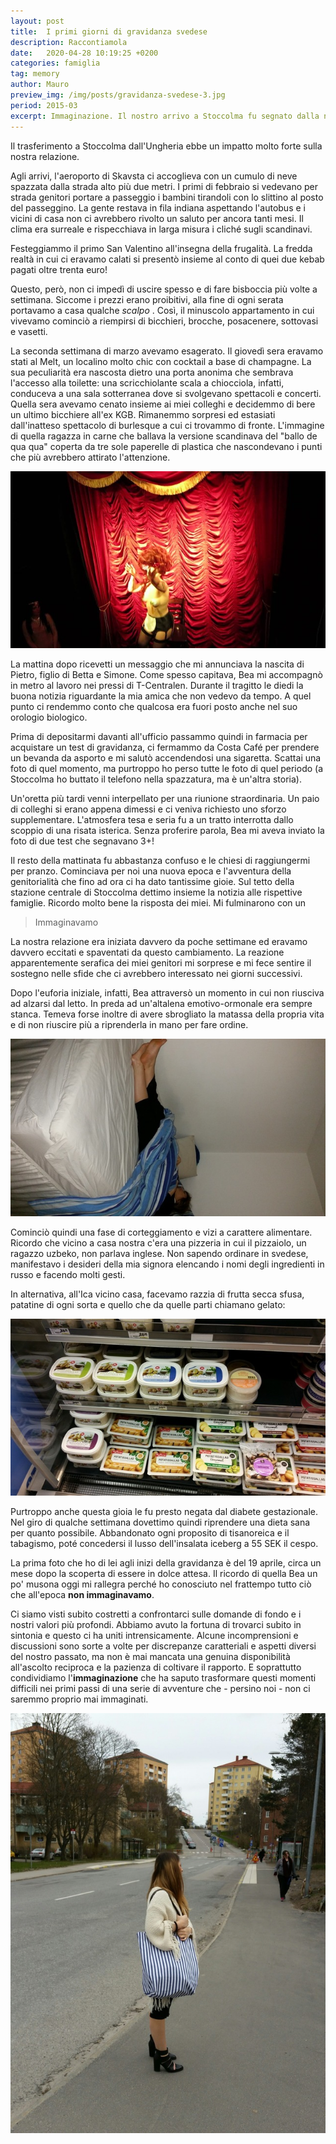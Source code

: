 ```yaml
---
layout: post
title:  I primi giorni di gravidanza svedese
description: Raccontiamola
date:   2020-04-28 10:19:25 +0200
categories: famiglia
tag: memory
author: Mauro
preview_img: /img/posts/gravidanza-svedese-3.jpg
period: 2015-03
excerpt: Immaginazione. Il nostro arrivo a Stoccolma fu segnato dalla notizia dell'arrivo di Giacomo. Un breve spaccato della primavera 2015.
---
```


Il trasferimento a Stoccolma dall'Ungheria ebbe un impatto molto forte sulla nostra relazione.

Agli arrivi, l'aeroporto di Skavsta ci accoglieva con un cumulo di neve spazzata dalla strada alto più due metri.
I primi di febbraio si vedevano per strada genitori portare a passeggio i bambini tirandoli con lo slittino al posto del passeggino. La gente restava in fila indiana aspettando l'autobus e i vicini di casa non ci avrebbero rivolto un saluto per ancora tanti mesi. Il clima era surreale e rispecchiava in larga misura i cliché sugli scandinavi.

Festeggiammo il primo San Valentino all'insegna della frugalità. La fredda realtà in cui ci eravamo calati si presentò insieme al conto di quei due kebab pagati oltre trenta euro!

Questo, però, non ci impedì di uscire spesso e di fare bisboccia più volte a settimana. Siccome i prezzi erano proibitivi, alla fine di ogni serata portavamo a casa qualche _scalpo_ . Così, il minuscolo appartamento in cui vivevamo cominciò a riempirsi di bicchieri, brocche, posacenere, sottovasi e vasetti.

La seconda settimana di marzo avevamo esagerato. Il giovedì sera eravamo stati al Melt, un localino molto chic con cocktail a base di champagne. La sua peculiarità era nascosta dietro una porta anonima che sembrava l'accesso alla toilette: una scricchiolante scala a chiocciola, infatti, conduceva a una sala sotterranea dove si svolgevano spettacoli e concerti. Quella sera avevamo cenato insieme ai miei colleghi e decidemmo di bere un ultimo bicchiere all'ex KGB. Rimanemmo sorpresi ed estasiati dall'inatteso spettacolo di burlesque a cui ci trovammo di fronte. L'immagine di quella ragazza in carne che ballava la versione scandinava del "ballo de qua qua" coperta da tre sole paperelle di plastica che nascondevano i punti che più avrebbero attirato l'attenzione.

![melt](/img/posts/gravidanza-svedese-0.jpg)

La mattina dopo ricevetti un messaggio che mi annunciava la nascita di Pietro, figlio di Betta e Simone. Come spesso capitava, Bea mi accompagnò in metro al lavoro nei pressi di T-Centralen. Durante il tragitto le diedi la buona notizia riguardante la mia amica che non vedevo da tempo. A quel punto ci rendemmo conto che qualcosa era fuori posto anche nel suo orologio biologico. 

Prima di depositarmi davanti all'ufficio passammo quindi in farmacia per acquistare un test di gravidanza, ci fermammo da Costa Café per prendere un bevanda da asporto e mi salutò accendendosi una sigaretta. Scattai una foto di quel momento, ma purtroppo ho perso tutte le foto di quel periodo (a Stoccolma ho buttato il telefono nella spazzatura, ma è un'altra storia).

Un'oretta più tardi venni interpellato per una riunione straordinaria. Un paio di colleghi si erano appena dimessi e ci veniva richiesto uno sforzo supplementare. L'atmosfera tesa e seria fu a un tratto interrotta dallo scoppio di una risata isterica. Senza proferire parola, Bea mi aveva inviato la foto di due test che segnavano 3+!

Il resto della mattinata fu abbastanza confuso e le chiesi di raggiungermi per pranzo. Cominciava per noi una nuova epoca e l'avventura della genitorialità che fino ad ora ci ha dato tantissime gioie. Sul tetto della stazione centrale di Stoccolma dettimo insieme la notizia alle rispettive famiglie. Ricordo molto bene la risposta dei miei. Mi fulminarono con un

> Immaginavamo

La nostra relazione era iniziata davvero da poche settimane ed eravamo davvero eccitati e spaventati da questo cambiamento. La reazione apparentemente serafica dei miei genitori mi sorprese e mi fece sentire il sostegno nelle sfide che ci avrebbero interessato nei giorni successivi.

Dopo l'euforia iniziale, infatti, Bea attraversò un momento in cui non riusciva ad alzarsi dal letto. In preda ad un'altalena emotivo-ormonale era sempre stanca. Temeva forse inoltre di avere sbrogliato la matassa della propria vita e di non riuscire più a riprenderla in mano per fare ordine.

![letto](/img/posts/gravidanza-svedese-1.jpg)

Cominciò quindi una fase di corteggiamento e vizi a carattere alimentare. Ricordo che vicino a casa nostra c'era una pizzeria in cui il pizzaiolo, un ragazzo uzbeko, non parlava inglese. Non sapendo ordinare in svedese, manifestavo i desideri della mia signora elencando i nomi degli ingredienti in russo e facendo molti gesti.

In alternativa, all'Ica vicino casa, facevamo razzia di frutta secca sfusa, patatine di ogni sorta e quello che da quelle parti chiamano gelato:

![gelato](/img/posts/gravidanza-svedese-2.jpeg)

Purtroppo anche questa gioia le fu presto negata dal diabete gestazionale. Nel giro di qualche settimana dovettimo quindi riprendere una dieta sana per quanto possibile. Abbandonato ogni proposito di tisanoreica e il tabagismo, poté concedersi il lusso dell'insalata iceberg a 55 SEK il cespo.

La prima foto che ho di lei agli inizi della gravidanza è del 19 aprile, circa un mese dopo la scoperta di essere in dolce attesa. Il ricordo di quella Bea un po' musona oggi mi rallegra perché ho conosciuto nel frattempo tutto ciò che all'epoca **non immaginavamo**.

Ci siamo visti subito costretti a confrontarci sulle domande di fondo e i nostri valori più profondi. Abbiamo avuto la fortuna di trovarci subito in sintonia e questo ci ha uniti intrensicamente. Alcune incomprensioni e discussioni sono sorte a volte per discrepanze caratteriali e aspetti diversi del nostro passato, ma non è mai mancata una genuina disponibilità all'ascolto reciproca e la pazienza di coltivare il rapporto. E soprattutto condividiamo l'**immaginazione** che ha saputo trasformare questi momenti difficili nei primi passi di una serie di avventure che - persino noi - non ci saremmo proprio mai immaginati.

![bea-musona](/img/posts/gravidanza-svedese-3.jpg)
